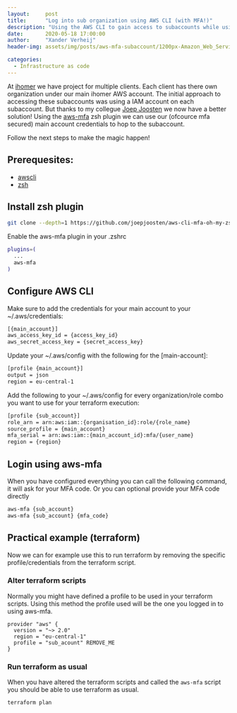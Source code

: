 ```yaml
---
layout:     post
title:      "Log into sub organization using AWS CLI (with MFA!)"
description: "Using the AWS CLI to gain access to subaccounts while using MFA"
date:       2020-05-18 17:00:00
author:     "Xander Verheij"
header-img: assets/img/posts/aws-mfa-subaccount/1200px-Amazon_Web_Services_Logo.svg.png

categories:
  - Infrastructure as code
---
```

At [ihomer](https://ihomer.nl) we have project for multiple clients. Each client has there own organization under our main ihomer AWS account.
The initial approach to accessing these subaccounts was using a IAM account on each subaccount. But thanks to my collegue [Joep Joosten](https://www.linkedin.com/in/joepjoosten/) we now have a better solution!
Using the [aws-mfa](https://github.com/joepjoosten/aws-cli-mfa-oh-my-zsh) zsh plugin we can use our (ofcource mfa secured) main account credentials to hop to the subaccount.

Follow the next steps to make the magic happen!


## Prerequesites:
* [awscli](https://docs.aws.amazon.com/cli/latest/userguide/install-cliv2.html)
* [zsh](https://github.com/ohmyzsh/ohmyzsh/wiki/Installing-ZSH)

## Install zsh plugin
```bash
git clone --depth=1 https://github.com/joepjoosten/aws-cli-mfa-oh-my-zsh.git “$ZSH/custom/plugins/aws-mfa”
```
Enable the aws-mfa plugin in your .zshrc
```bash
plugins=(
  ...
  aws-mfa
)
```

## Configure AWS CLI
Make sure to add the credentials for your main account to your ~/.aws/credentials:
```bash
[{main_account}]
aws_access_key_id = {access_key_id}
aws_secret_access_key = {secret_access_key}
```

Update your ~/.aws/config with the following for the [main-account]:
```bash
[profile {main_account}]
output = json
region = eu-central-1
```

Add the following to your ~/.aws/config for every organization/role combo you want to use for your terraform execution:
```bash
[profile {sub_account}]
role_arn = arn:aws:iam::{organisation_id}:role/{role_name}
source_profile = {main_account}
mfa_serial = arn:aws:iam::{main_account_id}:mfa/{user_name}
region = {region}
 ```

## Login using aws-mfa
When you have configured everything you can call the following command, it will ask for your MFA code. Or you can optional provide your MFA code directly
```bash
aws-mfa {sub_account}
aws-mfa {sub_account} {mfa_code}
 ```
 
## Practical example (terraform)
Now we can for example use this to run terraform by removing the specific profile/credentials from the terraform script.

### Alter terraform scripts
Normally you might have defined a profile to be used in your terraform scripts. Using this method the profile used will be the one you logged in to using aws-mfa.
```hcl
provider "aws" {
  version = "~> 2.0"
  region = "eu-central-1"
  profile = "sub_acount" REMOVE_ME
}
```
 

### Run terraform as usual
When you have altered the terraform scripts and called the ```aws-mfa``` script you should be able to use terraform as usual.
```bash
terraform plan
```
 
 